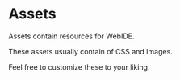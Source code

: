 # Assets

Assets contain resources for WebIDE.

These assets usually contain of CSS and Images.

Feel free to customize these to your liking.
